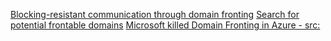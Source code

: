 [Blocking-resistant communication through domain fronting](https://www.bamsoftware.com/papers/fronting/)
[Search for potential frontable domains](https://github.com/rvrsh3ll/FindFrontableDomains.git)
[Microsoft killed Domain Fronting in Azure - src:](https://twitter.com/xxByte/status/1385255366628462593)
